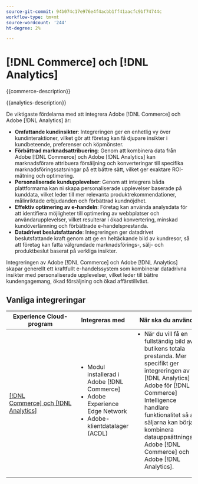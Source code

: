 ```yaml
---
source-git-commit: 94b074c17e976e4f4acbb1ff41aacfc9bf74744c
workflow-type: tm+mt
source-wordcount: '244'
ht-degree: 2%

---
```



# [!DNL Commerce] och [!DNL Analytics]

{{commerce-description}}

{{analytics-description}}

De viktigaste fördelarna med att integrera Adobe [!DNL Commerce] och Adobe [!DNL Analytics] är:

+ **Omfattande kundinsikter**: Integreringen ger en enhetlig vy över kundinteraktioner, vilket gör att företag kan få djupare insikter i kundbeteende, preferenser och köpmönster.
+ **Förbättrad marknadsattribuering**: Genom att kombinera data från Adobe [!DNL Commerce] och Adobe [!DNL Analytics] kan marknadsförare attribuera försäljning och konverteringar till specifika marknadsföringssatsningar på ett bättre sätt, vilket ger exaktare ROI-mätning och optimering.
+ **Personaliserade kundupplevelser**: Genom att integrera båda plattformarna kan ni skapa personaliserade upplevelser baserade på kunddata, vilket leder till mer relevanta produktrekommendationer, målinriktade erbjudanden och förbättrad kundnöjdhet.
+ **Effektiv optimering av e-handeln**: Företag kan använda analysdata för att identifiera möjligheter till optimering av webbplatser och användarupplevelser, vilket resulterar i ökad konvertering, minskad kundöverlämning och förbättrade e-handelsprestanda.
+ **Datadrivet beslutsfattande**: Integreringen ger datadrivet beslutsfattande kraft genom att ge en heltäckande bild av kundresor, så att företag kan fatta välgrundade marknadsförings-, sälj- och produktbeslut baserat på verkliga insikter.

Integreringen av Adobe [!DNL Commerce] och Adobe [!DNL Analytics] skapar generellt ett kraftfullt e-handelssystem som kombinerar datadrivna insikter med personaliserade upplevelser, vilket leder till bättre kundengagemang, ökad försäljning och ökad affärstillväxt.

## Vanliga integreringar

<table>
    <thead>
        <tr>
            <th>Experience Cloud-program</th>
            <th>Integreras med</th>
            <th>När ska du använda</th>
            <th>Vanliga användningsfall</th>
        </tr>
    </thead>
    <tbody>
        <tr>
            <td>
                <a href="../../integrations/tutorials/analytics-commerce/analytics-commerce.md" target="_blank" rel="noreferrer">[!DNL Commerce] och [!DNL Analytics]</a>
            </td>
            <td>
                <ul style="margin-top: 0;">
                    <li>Modul installerad i Adobe [!DNL Commerce]</li>
                    <li>Adobe Experience Edge Network</li>
                    <li>Adobe-klientdatalager (ACDL)</li>
                </ul>
            </td>
            <td>
                <ul style="margin-top: 0;">
                    <li>När du vill få en fullständig bild av butikens totala prestanda. Mer specifikt ger integreringen av [!DNL Analytics] i Adobe för [!DNL Commerce] Intelligence handlare funktionalitet så att säljarna kan börja kombinera datauppsättningarna Adobe [!DNL Commerce] och Adobe [!DNL Analytics].</li>
                </ul>
            </td>
            <td>
                <ul style="margin-top: 0;">
                    <li>Spåra onlineorder</li>
                    <li>Spåra kundvagnsaktiviteter, konverteringar och andra mätvärden.</li>
                </ul>
            </td>
        </tr>        
    </tbody>
</table>
